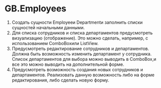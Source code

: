 # GB.Employees
1. Создать сущности ​Employee​и ​Department​и заполнить списки сущностей начальными данными.
2. Для списка сотрудников и списка департаментов предусмотреть визуализацию (отображение).
Это можно сделать, например, с использованием ​ComboBox​или ​ListView​.
3. Предусмотреть редактирование сотрудников и департаментов. Должна быть возможность изменить департамент у сотрудника. 
Список департаментов для выбора можно выводить в ComboBox,​и все это можно выводить на дополнительной форме.
4. Предусмотреть возможность создания новых сотрудников и департаментов. 
Реализовать данную возможность либо на форме редактирования, либо сделать новую форму.
